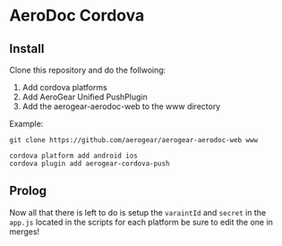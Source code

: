 AeroDoc Cordova
===============

## Install
Clone this repository and do the follwoing:

1. Add cordova platforms
2. Add AeroGear Unified PushPlugin
3. Add the aerogear-aerodoc-web to the www directory

Example:

	git clone https://github.com/aerogear/aerogear-aerodoc-web www
	
	cordova platform add android ios
	cordova plugin add aerogear-cordova-push

## Prolog
Now all that there is left to do is setup the `varaintId` and `secret` in the `app.js` located in the scripts for each platform be sure to edit the one in merges!
